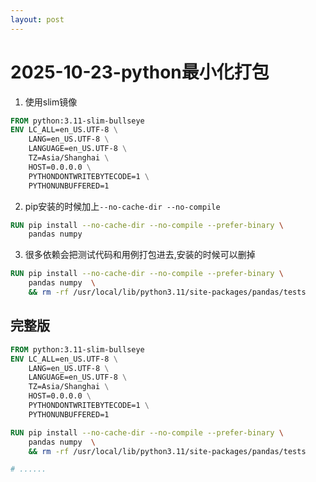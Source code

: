```yaml
---
layout: post
---
```


# 2025-10-23-python最小化打包


1. 使用slim镜像
```Dockerfile
FROM python:3.11-slim-bullseye
ENV LC_ALL=en_US.UTF-8 \
    LANG=en_US.UTF-8 \
    LANGUAGE=en_US.UTF-8 \
    TZ=Asia/Shanghai \
    HOST=0.0.0.0 \
    PYTHONDONTWRITEBYTECODE=1 \
    PYTHONUNBUFFERED=1
```

2. pip安装的时候加上`--no-cache-dir --no-compile`
```Dockerfile
RUN pip install --no-cache-dir --no-compile --prefer-binary \
    pandas numpy
```

3. 很多依赖会把测试代码和用例打包进去,安装的时候可以删掉

```Dockerfile
RUN pip install --no-cache-dir --no-compile --prefer-binary \
    pandas numpy  \
    && rm -rf /usr/local/lib/python3.11/site-packages/pandas/tests
```


## 完整版
```Dockerfile
FROM python:3.11-slim-bullseye
ENV LC_ALL=en_US.UTF-8 \
    LANG=en_US.UTF-8 \
    LANGUAGE=en_US.UTF-8 \
    TZ=Asia/Shanghai \
    HOST=0.0.0.0 \
    PYTHONDONTWRITEBYTECODE=1 \
    PYTHONUNBUFFERED=1

RUN pip install --no-cache-dir --no-compile --prefer-binary \
    pandas numpy  \
    && rm -rf /usr/local/lib/python3.11/site-packages/pandas/tests

# ......

```